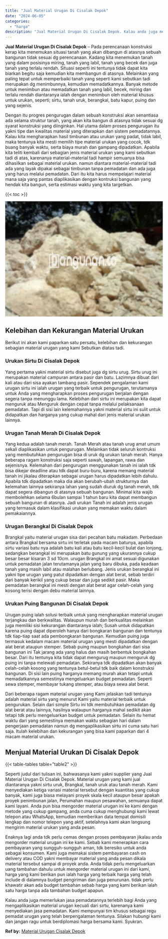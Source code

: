 ```yaml
---
title: "Jual Material Urugan Di Cisalak Depok"
date: "2024-06-05"
categories: 
  - "harga"
description: "Jual Material Urugan Di Cisalak Depok. Kalau anda juga memerlukan jasa pemadatannya terlebih bagi Anda yang mengaplikasikan material urugan kecuali dari sirt..."
---
```


**Jual Material Urugan Di Cisalak Depok** – Pada perencanaan konstruksi kerap kita menemukan situasi tanah yang akan dibangun di atasnya sebuah bangunan tidak sesuai dg perencanaan. Kadang kita menemukan tanah yang dalam posisinya miring, tanah yang labil, tanah yang becek dan juga tanah yang terlalu rendah. Situasi seperti ini tentunya tidak dapat kita biarkan begitu saja kemudian kita membangun di atasnya. Melainkan yang paling tepat untuk memperbaiki tanah yang seperti kami sebutkan tadi merupakan dg menimbunnya, kemudian memadatkannya. Banyak metode untuk menimbun atau memadatkan tanah yang labil, becek, miring dan terlalu rendah diantaranya ialah dengan menimbun oleh material khusus untuk urukan, seperti; sirtu, tanah uruk, berangkal, batu kapur, puing dan yang sejenis.

Dengan itu progres pengurugan dalam sebuah konstruksi akan senantiasa ada selama struktur tanah, yang akan kita bangun di atasnya tidak sesuai dg syarat konstruksi yang diinginkan. Hal utama dalam proses pengurugan itu yakni tipe dan kwalitas material yang diterapkan dan sistem pemadatannya. Kalau kita mengharapkan hasil timbunan atau urukan yang padat, tidak labil, maka tentunya kita mesti memilih tipe material urukan yang cocok, tdk buang banyak waktu, serta biaya murah dan gampang dipadatkan. Apabila kita teliti kembali dari sebagian jenis material urukan yang kami sebutkan tadi di atas, karenanya material-material tadi hampir semuanya bisa dihasilkan sebagai material urukan. namun diantara material-material tadi ada yang layak dipakai sebagai timbunan tanpa pemadatan dan ada juga yang harus melalui pemadatan. Dari itu kita harus mempelajari material mana saja yang pantas diaplikasikan dengan kontruksi bangunan yang hendak kita bangun, serta estimasi waktu yang kita targetkan.

{{< toc >}}

![Jual Material Urugan Di Cisalak Depok](/images/jual-urugan-28.png)

## Kelebihan dan Kekurangan Material Urukan

Berikut ini akan kami paparkan satu persatu, kelebihan dan kekurangan sebagian material urugan yang kami Sebutkan diatas tadi.

### Urukan Sirtu Di Cisalak Depok

Yang pertama yakni material sirtu disebut juga dg sirtu urug. Sirtu urug ini merupakan material campuran antara pasir dan batu. Lazimnya dibuat dari kali atau dari sisa ayakan tambang pasir. Sependek pengalaman kami urugan sirtu ini ialah urugan yang terbaik untuk pengurugan, terutamanya untuk Anda yang mengharapkan proses pengurugan berjalan dengan segera tanpa menunggu lama. Kelebihan dari sirtu ini merupakan kita dapat menguruk atau Menguruk dengan cepat tanpa melalui pelaksanaan pemadatan. Tapi di sisi lain kelemahannya yakni material sirtu ini sulit untuk didapatkan dan harganya yang cukup mahal dari jenis material urukan lainnya.

### Urugan Tanah Merah Di Cisalak Depok

Yang kedua adalah tanah merah. Tanah Merah atau tanah urug amat umum sekali diaplikasikan untuk pengurugan. Melainkan tidak seluruh kontruksi yang membutuhkan pengurugan bisa di uruk dg urukan tanah merah. Hanya beberapa ragam konstruksi saja seperti sawah, lapangan, rawa dan sejenisnya. Kelemahan dari pengurugan menggunakan tanah ini ialah tdk bisa dikejar deadline atau tdk dapat buru-buru, karena memang material tanah ini jikalau diterapkan sebagai urugan harus dipadatkan lebih dahulu. Apabila tdk dipadatkan maka dia akan berubah-ubah strukturnya dan kelemahan lainnya sekiranya lahan yang sudah diuruk dg tanah merah, tdk dapat segera dibangun di atasnya sebuah bangunan. Minimal kita wajib membolehkan selama 6bulan sampai 1 tahun baru kita dapat membangun sebuah bangunan di atasnya. Jadi urukan Tanah ini adalah jenis urugan yang termasuk dalam klasifikasi urukan yang memakan waktu dalam pemakaiannya.

### Urugan Berangkal Di Cisalak Depok

Brangkal yaitu material urugan sisa dari pecahan batu makadam. Perbedaan antara Brangkal bersama sirtu ini terletak pada macam batunya, apabila sirtu variasi batu nya adalah batu kali atau batu kecil-kecil bulat dan lonjong, sedangkan berangkal ini merupakan batu gunung yang ukurannya cukup besar besar kisaran 3 sd 10cm. urugan Brangkal ini amat sesuai digunakan untuk pemadatan jalan terutamanya jalan yang baru dibuka, pada keadaan tanah yang masih labil atau malahan berlubang. Jenis urukan berangkal ini yakni tipe urugan yang patut dipadatkan dengan alat berat, sebab terdiri dari banyak kerikil yang cukup besar dan juga sedikit pasir. Maka pemadatan berangkal ini mesti dengan alat berat agar celah-celah yang kosong terisi dengan debu material lainnya.

### Urukan Puing Bangunan Di Cisalak Depok

Urugan puing ialah solusi terbaik untuk yang mengharapkan material urugan terjangkau dan berkwalitas. Walaupun murah dan berkualitas melainkan juga memiliki sisi kekurangan diantaranya ialah; Susah untuk didapatkan karena puing dapat diperoleh hanya dari bongkaran bangunan dan tentunya tdk tiap-tiap saat ada pembongkaran bangunan. Kemudian puing juga termasuk kedalam macam material urugan yang mesti dipadatkan dengan alat berat ataupun stemper. Sebab puing maupun bongkahan dari sisa bangunan ini Tak jarang ada yang halus dan masih berbentuk bongkahan besar. Dari itu tentunya kita tidak dapat mengurug maupun menguruk dg puing ini tanpa melewati pemadatan. Sekiranya tdk dipadatkan akan banyak celah-celah kosong yang tentunya betul-betul tdk baik dalam konstruksi bangunan. Di sisi lain puing harganya memang murah akan tetapi untuk memadatkannya semestinya mengeluarkan budget pemadatan. Seperti sewa stemper, membayar tukang stemper, atau biaya sewa alat berat.

Dari beberapa ragam material urugan yang Kami jelaskan tadi tentunya adalah material sirtu yang menurut Kami yaitu material terbaik untuk pengurukan. Selain dari simple Sirtu ini tdk membutuhkan pemadatan dg alat berat atau lainnya, hasilnya walaupun harganya mahal sedikit akan tetapi tdk perlu mengeluarkan budget untuk pemadatan. Selain itu hemat waktu dari yang semestinya memakan waktu sebagian hari dalam pengerjaan pemadatan namun dg mengaplikasikan sirtu ini cuma satu hari saja. Itulah kelebihan dan kekurangan yang bisa kami paparkan dari 4 macam material urukan.

## Menjual Material Urukan Di Cisalak Depok

{{< table-tables table="table2" >}}

Seperti judul dari tulisan ini, bahwasanya kami yakni supplier yang Jual Material Urugan Di Cisalak Depok. Material urugan yang kami jual diantaranya yakni sirtu uruk, Brangkal, tanah uruk atau tanah merah. Kami menyediakan ketiga variasi material tersebut dengan kuantitas yang cukup banyak, kami juga biasa melayani proyek skala kecil ataupun besar apakah proyek penimbunan jalan, Perumahan maupun pesawahan, semuanya dapat kami layani. Anda pun bisa mengorder material urugan ini ke kami dengan metode yang cukup gampang, anda cuma cukup menghubungi kami lewat telepon atau WhatsApp, kemudian memberikan data tempat domisili lengkap dan nomor telepon yang aktif, setelahnya kami akan langsung mengirim material urukan yang anda pesan.

Enaknya lagi anda tdk perlu cemas dengan proses pembayaran jikalau anda mengorder material urugan ini ke kami. Sebab kami menerapkan cara pembayaran yang sungguh-sungguh aman, tdk beresiko untuk anda sebagai konsumen. Kami juga memakai sistem pembayaran cash on delivery atau COD yakni membayar material yang anda pesan dikala material tersebut sampai di proyek anda. Anda tidak perlu mengeluarkan uang tambahan dahulu untuk mengorder material urugan ini dari kami, harga yang kami berikan pun ialah harga yang terbaik harga yang telah include di dalamnya budget pengiriman dan juga penurunan. tidak perlu khawatir akan ada budget tambahan sebab harga yang kami berikan ialah satu harga tanpa ada tambahan budget apapun.

Kalau anda juga memerlukan jasa pemadatannya terlebih bagi Anda yang mengaplikasikan material urugan kecuali dari sirtu, karenanya kami menyediakan jasa pemadatan. Kami mempunyai tim khusus sebagai regu pemadat urugan yang telah berpengalaman tentunya. Silakan hubungi kami dan jangan ragu untuk berdiplomasi harga bersama kami. Syukran.

**Ref by:** [Material Urugan Cisalak Depok](https://id.wikipedia.org/wiki/Material)
